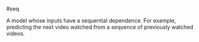#seq

A model whose inputs have a sequential dependence. For example, predicting
the next video watched from a sequence of previously watched videos.

